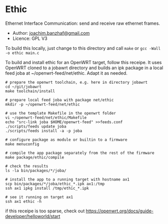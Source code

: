 # Ethic 

Ethernet Interface Communication: send and receive raw ethernet frames.

* Author: joachim.banzhaf@gmail.com
* Licence: GPL V3

To build this locally, just change to this directory and call `make`
or `gcc -Wall -o ethic main.c`

To build and install ethic for an OpenWRT target, follow this receipe.
It uses OpenWRT cloned to a jobawrt directory and builds an ipk package
in a local feed joba at ~/openwrt-feed/net/ethic. Adapt it as needed.

```
# prepare the openwrt toolchain, e.g. here in directory jobawrt
cd ~/git/jobawrt
make toolchain/install

# prepare local feed joba with package net/ethic
mkdir -p ~/openwrt-feed/net/ethic

# use the template Makefile in the openwrt folder
vi ~/openwrt-feed/net/ethic/Makefile
echo "src-link joba $HOME/openwrt-feed" >>feeds.conf
./scripts/feeds update joba
./scripts/feeds install -a -p joba

# configure package as module or builtin to a firmware
make menuconfig

# compile the app package separately from the rest of the firmware
make package/ethic/compile

# check the results
ls -la bin/packages/*/joba/

# install the app to a running target with hostname ax1
scp bin/packages/*/joba/ethic_*.ipk ax1:/tmp
ssh ax1 ipkg install /tmp/ethic_*.ipk

# see it running on target ax1
ssh ax1 ethic -h
```

if this receipe is too sparse, check out https://openwrt.org/docs/guide-developer/helloworld/start
